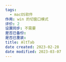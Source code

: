 ```yaml
---
tags:
  - macOS软件
作用: win 的切窗口模式
评价: 2
设置同步: 不需要
是否已备份:
是否已重装:
title: AltTab
date created: 2023-02-28
date modified: 2023-03-07
---
```


